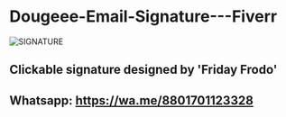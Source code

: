 # Dougeee-Email-Signature---Fiverr
![SIGNATURE](https://i.postimg.cc/gJgsYNhW/Screenshot-25.png)

## Clickable signature designed by 'Friday Frodo' 
## Whatsapp: https://wa.me/8801701123328